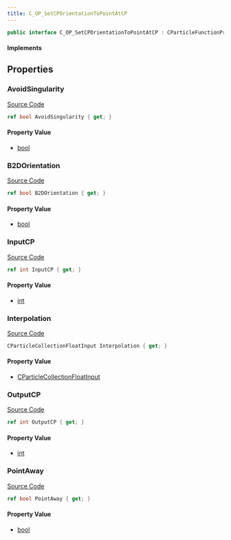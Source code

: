 ```yaml
---
title: C_OP_SetCPOrientationToPointAtCP
---
```


```csharp
public interface C_OP_SetCPOrientationToPointAtCP : CParticleFunctionPreEmission, CParticleFunctionOperator, CParticleFunction, ISchemaClass<CParticleFunction>, ISchemaClass<CParticleFunctionOperator>, ISchemaClass<CParticleFunctionPreEmission>, ISchemaClass<C_OP_SetCPOrientationToPointAtCP>, ISchemaField, ISchemaClass, INativeHandle
```

#### Implements

## Properties

### AvoidSingularity

[Source Code](https://github.com/swiftly-solution/swiftlys2/blob/main/managed/src/SwiftlyS2.Generated/Schemas/Interfaces/C_OP_SetCPOrientationToPointAtCP.cs#L25)

```csharp
ref bool AvoidSingularity { get; }
```

#### Property Value

- [bool](https://learn.microsoft.com/dotnet/api/system.boolean)

### B2DOrientation

[Source Code](https://github.com/swiftly-solution/swiftlys2/blob/main/managed/src/SwiftlyS2.Generated/Schemas/Interfaces/C_OP_SetCPOrientationToPointAtCP.cs#L23)

```csharp
ref bool B2DOrientation { get; }
```

#### Property Value

- [bool](https://learn.microsoft.com/dotnet/api/system.boolean)

### InputCP

[Source Code](https://github.com/swiftly-solution/swiftlys2/blob/main/managed/src/SwiftlyS2.Generated/Schemas/Interfaces/C_OP_SetCPOrientationToPointAtCP.cs#L17)

```csharp
ref int InputCP { get; }
```

#### Property Value

- [int](https://learn.microsoft.com/dotnet/api/system.int32)

### Interpolation

[Source Code](https://github.com/swiftly-solution/swiftlys2/blob/main/managed/src/SwiftlyS2.Generated/Schemas/Interfaces/C_OP_SetCPOrientationToPointAtCP.cs#L21)

```csharp
CParticleCollectionFloatInput Interpolation { get; }
```

#### Property Value

- [CParticleCollectionFloatInput](/docs/api/shared/schemadefinitions/cparticlecollectionfloatinput)

### OutputCP

[Source Code](https://github.com/swiftly-solution/swiftlys2/blob/main/managed/src/SwiftlyS2.Generated/Schemas/Interfaces/C_OP_SetCPOrientationToPointAtCP.cs#L19)

```csharp
ref int OutputCP { get; }
```

#### Property Value

- [int](https://learn.microsoft.com/dotnet/api/system.int32)

### PointAway

[Source Code](https://github.com/swiftly-solution/swiftlys2/blob/main/managed/src/SwiftlyS2.Generated/Schemas/Interfaces/C_OP_SetCPOrientationToPointAtCP.cs#L27)

```csharp
ref bool PointAway { get; }
```

#### Property Value

- [bool](https://learn.microsoft.com/dotnet/api/system.boolean)


